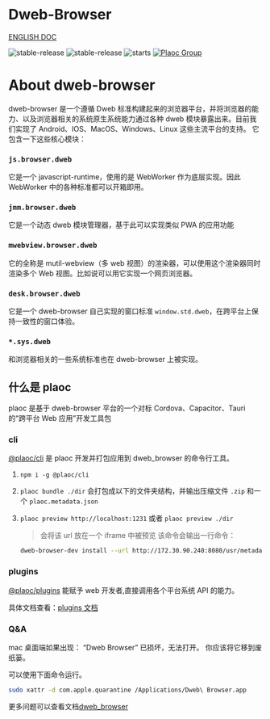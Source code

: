 <br />
<p align="center">
<h1>Dweb-Browser</h1>
<!-- <img src="./logo.png" width="240"> -->
</p>

[ENGLISH DOC](./README_EN.md)

![stable-release](https://img.shields.io/badge/dweb-browser-success)
![stable-release](https://img.shields.io/badge/dweb-plaoc-orange)
![starts](https://shields.io/github/stars/BioforestChain/dweb_browser)
[![Plaoc Group][plaoc-badge]][plaoc-url]

[plaoc-badge]: https://img.shields.io/badge/plaoc-doc-blue
[plaoc-url]: https://github.com/BioforestChain/dweb_browser-docs

# About dweb-browser

dweb-browser 是一个遵循 Dweb 标准构建起来的浏览器平台，并将浏览器的能力、以及浏览器相关的系统原生系统能力通过各种 dweb 模块暴露出来。目前我们实现了 Android、IOS、MacOS、Windows、Linux 这些主流平台的支持。
它包含一下这些核心模块：

### `js.browser.dweb`

它是一个 javascript-runtime，使用的是 WebWorker 作为底层实现。因此 WebWorker 中的各种标准都可以开箱即用。

### `jmm.browser.dweb`

它是一个动态 dweb 模块管理器，基于此可以实现类似 PWA 的应用功能

### `mwebview.browser.dweb`

它的全称是 mutil-webview（多 web 视图）的渲染器，可以使用这个渲染器同时渲染多个 Web 视图。比如说可以用它实现一个网页浏览器。

### `desk.browser.dweb`

它是一个 dweb-browser 自己实现的窗口标准 `window.std.dweb`，在跨平台上保持一致性的窗口体验。

### `*.sys.dweb`

和浏览器相关的一些系统标准也在 dweb-browser 上被实现。

## 什么是 plaoc

plaoc 是基于 dweb-browser 平台的一个对标 Cordova、Capacitor、Tauri 的“跨平台 Web 应用”开发工具包

### cli

[@plaoc/cli](https://www.npmjs.com/package/@plaoc/cli) 是 plaoc 开发并打包应用到 dweb_browser 的命令行工具。

1. `npm i -g @plaoc/cli`

1. `plaoc bundle ./dir`
   会打包成以下的文件夹结构，并输出压缩文件 `.zip` 和一个 `plaoc.metadata.json`

1. `plaoc preview http://localhost:1231` 或者 `plaoc preview ./dir`
   > 会将该 url 放在一个 iframe 中被预览
   > 该命令会输出一行命令：
   ```bash
   dweb-browser-dev install --url http://172.30.90.240:8080/usr/metadata.json
   ```

### plugins

[@plaoc/plugins](https://www.npmjs.com/package/@plaoc/plugins) 能赋予 web 开发者,直接调用各个平台系统 API 的能力。

具体文档查看：[plugins 文档](https://docs.dweb-browser.org/plugins/web-components.html)

### Q&A

mac 桌面端如果出现： “Dweb Browser” 已损坏，无法打开。 你应该将它移到废纸篓。

可以使用下面命令运行。

```bash
sudo xattr -d com.apple.quarantine /Applications/Dweb\ Browser.app
```

更多问题可以查看文档[dweb_browser](https://docs.dweb-browser.org/)
